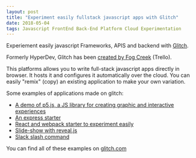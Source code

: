 ```yaml
---
layout: post
title: "Experiment easily fullstack javascript apps with Glitch"
date: 2018-05-04
tags: Javascript FrontEnd Back-End Platform Cloud Experimentation
---
```


Experiement easily javascript Frameworks, APIS and backend with [Glitch](https://glitch.com/).

Formerly HyperDev, Glitch has been [created by Fog Creek](https://www.joelonsoftware.com/2016/05/31/introducing-hyperdev/)
(Trello). 

This  platforms allows you to write full-stack javascript apps directly in browser. It hosts it and configures it automatically 
over the cloud. You can easily "remix" (copy) an existing application to make your own variation.

Some examples of applications made on glitch:
* [A demo of p5.js, a JS library for creating graphic and interactive experiences](https://glitch.com/~p5js)
* [An express starter](https://glitch.com/~hello-express)
* [React and webpack starter to experiment easily](https://glitch.com/~starter-react)
* [Slide-show with reveal.js](https://glitch.com/~slide-show)
* [Slack slash command](https://glitch.com/~slack-slash-command)

You can find all of these examples on [glitch.com](https://glitch.com/)
